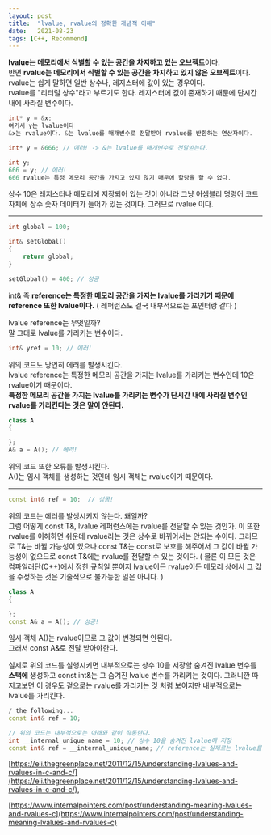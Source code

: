 ```yaml
---
layout: post
title:  "lvalue, rvalue의 정확한 개념적 이해"
date:   2021-08-23
tags: [C++, Recommend]
---
```


**lvalue는 메모리에서 식별할 수 있는 공간을 차지하고 있는 오브젝트**이다.       
반면 **rvalue는 메모리에서 식별할 수 있는 공간을 차지하고 있지 않은 오브젝트**이다.     
rvalue는 쉽게 말하면 일반 상수나, 레지스터에 값이 있는 경우이다.       
rvalue를 "리터럴 상수"라고 부르기도 한다. 레지스터에 값이 존재하기 때문에 단시간내에 사라질 변수이다.     


```cpp
int* y = &x;  
여기서 y는 lvalue이다
&x는 rvalue이다. &는 lvalue를 매개변수로 전달받아 rvalue를 반환하는 연산자이다.       

int* y = &666; // 에러! -> &는 lvalue를 매개변수로 전달받는다.     
```


```cpp
int y;
666 = y; // 에러!
666 rvalue는 특정 메모리 공간을 가지고 있지 않기 때문에 할당을 할 수 없다.
```

상수 10은 레지스터나 메모리에 저장되어 있는 것이 아니라 그냥 어셈블리 명령어 코드 자체에 상수 숫자 데이터가 들어가 있는 것이다. 그러므로 rvalue 이다.         

--------------------------


```cpp
int global = 100;

int& setGlobal()
{
    return global;    
}

setGlobal() = 400; // 성공
```

int& 즉 **reference는 특정한 메모리 공간을 가지는 lvalue를 가리키기 때문에 reference 또한 lvalue이다.** ( 레퍼런스도 결국 내부적으로는 포인터랑 같다 )                     

lvalue reference는 무엇일까?    
말 그대로 lvalue를 가리키는 변수이다.         


```cpp
int& yref = 10; // 에러!
```
위의 코드도 당연히 에러를 발생시킨다.        
lvalue reference는 특정한 메모리 공간을 가지는 lvalue를 가리키는 변수인데 10은 rvalue이기 때문이다.     
**특정한 메모리 공간을 가지는 lvalue를 가리키는 변수가 단시간 내에 사라질 변수인 rvalue를 가리킨다는 것은 말이 안된다.**             


```cpp
class A
{

};
A& a = A(); // 에러!
```

위의 코드 또한 오류를 발생시킨다.          
A()는 임시 객체를 생성하는 것인데 임시 객체는 rvalue이기 때문이다.      

--------------------


```cpp
const int& ref = 10;  // 성공!
```

위의 코드는 에러를 발생시키지 않는다. 왜일까?     
그럼 어떻게 const T&, lvalue 레퍼런스에는 rvalue를 전달할 수 있는 것인가. 이 또한 rvalue를 이해하면 쉬운데 rvalue라는 것은 상수로 바뀌어서는 안되는 수이다. 그러므로 T&는 바뀔 가능성이 있으나 const T&는 const로 보호를 해주어서 그 값이 바뀔 가능성이 없으므로 const T&에는 rvalue를 전달할 수 있는 것이다. ( 물론 이 모든 것은 컴파일러단(C++)에서 정한 규칙일 뿐이지 lvalue이든 rvalue이든 메모리 상에서 그 값을 수정하는 것은 기술적으로 불가능한 일은 아니다. )         


```cpp
class A
{

};
const A& a = A(); // 성공!
```
임시 객체 A()는 rvalue이므로 그 값이 변경되면 안된다.         
그래서 const A&로 전달 받아야한다.       


실제로 위의 코드를 실행시키면 내부적으로는 상수 10을 저장할 숨겨진 lvalue 변수를 **스택에** 생성하고 const int&는 그 숨겨진 lvalue 변수를 가리키는 것이다. 그러니깐 따지고보면 이 경우도 겉으로는 rvalue를 가리키는 것 처럼 보이지만 내부적으로는 lvalue를 가리킨다.       


```cpp
/ the following...
const int& ref = 10;

// 위의 코드는 내부적으로는 아래와 같이 작동한다.
int __internal_unique_name = 10; // 상수 10을 숨겨진 lvalue에 저장
const int& ref = __internal_unique_name; // reference는 실제로는 lvalue를 가리킴
```

[https://eli.thegreenplace.net/2011/12/15/understanding-lvalues-and-rvalues-in-c-and-c/](https://eli.thegreenplace.net/2011/12/15/understanding-lvalues-and-rvalues-in-c-and-c/),                     

[https://www.internalpointers.com/post/understanding-meaning-lvalues-and-rvalues-c](https://www.internalpointers.com/post/understanding-meaning-lvalues-and-rvalues-c)         